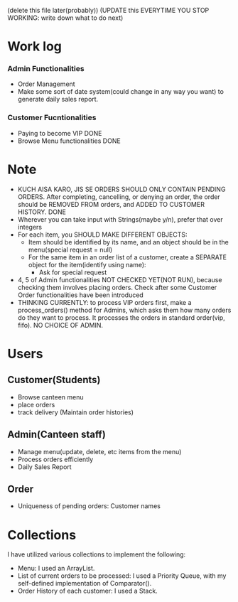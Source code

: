 (delete this file later(probably))
(UPDATE this EVERYTIME YOU STOP WORKING: write down what to do next)

# Work log
### Admin Functionalities
- Order Management 
- Make some sort of date system(could change in any way you want) to generate daily sales report.

### Customer Fucntionalities
- Paying to become VIP                                      DONE 
- Browse Menu functionalities                               DONE


# Note
- KUCH AISA KARO, JIS SE ORDERS SHOULD ONLY CONTAIN PENDING ORDERS. After completing, cancelling, or denying an order, the order should be REMOVED FROM orders, and ADDED TO CUSTOMER HISTORY.       DONE
- Wherever you can take input with Strings(maybe y/n), prefer that over integers
- For each item, you SHOULD MAKE DIFFERENT OBJECTS:
  - Item should be identified by its name, and an object should be in the menu(special request = null)
  - For the same item in an order list of a customer, create a SEPARATE object for the item(identify using name):
    - Ask for special request
- 4, 5 of Admin functionalities NOT CHECKED YET(NOT RUN), because checking them involves placing orders. Check after some Customer Order functionalities have been introduced
- THINKING CURRENTLY: to process VIP orders first, make a process_orders() method for Admins, which asks them how many orders do they want to process. It processes the orders in standard order(vip, fifo). NO CHOICE OF ADMIN.

# Users
## Customer(Students)
- Browse canteen menu
- place orders
- track delivery
(Maintain order histories)


## Admin(Canteen staff)
- Manage menu(update, delete, etc items from the menu)
- Process orders efficiently
- Daily Sales Report


## Order
- Uniqueness of pending orders: Customer names 


# Collections
I have utilized various collections to implement the following:
- Menu: I used an ArrayList.
- List of current orders to be processed: I used a Priority Queue, with my self-defined implementation of Comparator().
- Order History of each customer: I used a Stack.